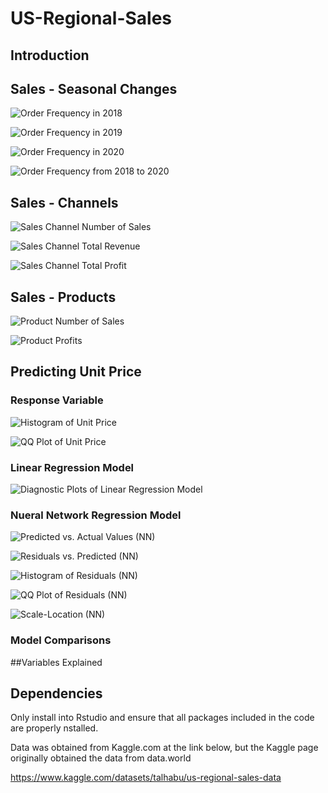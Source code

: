 # US-Regional-Sales

## Introduction


## Sales - Seasonal Changes

![Order Frequency in 2018](https://github.com/konpayne/US-Regional-Sales/blob/main/Images/Order%20Frequency%20in%202018.png)

![Order Frequency in 2019](https://github.com/konpayne/US-Regional-Sales/blob/main/Images/Order%20Frequency%20in%202019.png)

![Order Frequency in 2020](https://github.com/konpayne/US-Regional-Sales/blob/main/Images/Oder%20Frequency%20in%202020.png)

![Order Frequency from 2018 to 2020](https://github.com/konpayne/US-Regional-Sales/blob/main/Images/Order%20Frequency%20from%202018%20to%202020.png)

## Sales - Channels

![Sales Channel Number of Sales](https://github.com/konpayne/US-Regional-Sales/blob/main/Images/Sales%20Channel%20%23%20of%20Sales.png)

![Sales Channel Total Revenue](https://github.com/konpayne/US-Regional-Sales/blob/main/Images/Sales%20Channel%20Total%20Revenue.png)

![Sales Channel Total Profit](https://github.com/konpayne/US-Regional-Sales/blob/main/Images/Sales%20Channel%20Total%20Profit.png)

## Sales - Products

![Product Number of Sales](https://github.com/konpayne/US-Regional-Sales/blob/main/Images/Product%20%23%20of%20Sales.png)

![Product Profits](https://github.com/konpayne/US-Regional-Sales/blob/main/Images/Product%20Profit.png)

## Predicting Unit Price
### Response Variable 

![Histogram of Unit Price](https://github.com/konpayne/US-Regional-Sales/blob/main/Images/Histogram%20of%20Unit%20Price.png)

![QQ Plot of Unit Price](https://github.com/konpayne/US-Regional-Sales/blob/main/Images/QQ%20Plot%20of%20Unit%20Price.png)

### Linear Regression Model 

![Diagnostic Plots of Linear Regression Model](https://github.com/konpayne/US-Regional-Sales/blob/main/Images/Diagnostic%20Plots%20of%20Linear%20Regression%20Model%20-%20Reduced.png)

### Nueral Network Regression Model

![Predicted vs. Actual Values (NN)](https://github.com/konpayne/US-Regional-Sales/blob/main/Images/Predicted%20vs.%20Actual%20(NN).png)

![Residuals vs. Predicted (NN)](https://github.com/konpayne/US-Regional-Sales/blob/main/Images/Residuals%20vs.%20Predicted%20(NN).png)

![Histogram of Residuals (NN)](https://github.com/konpayne/US-Regional-Sales/blob/main/Images/Histogram%20of%20Residuals%20(NN).png)

![QQ Plot of Residuals (NN)](https://github.com/konpayne/US-Regional-Sales/blob/main/Images/QQ%20Plot%20of%20Residuals%20(NN).png)

![Scale-Location (NN)](https://github.com/konpayne/US-Regional-Sales/blob/main/Images/Scale-Location%20(NN).png)

### Model Comparisons


##Variables Explained



## Dependencies

Only install into Rstudio and ensure that all packages included in the code are properly nstalled. 

Data was obtained from Kaggle.com at the link below, but the Kaggle page originally obtained the data from data.world

https://www.kaggle.com/datasets/talhabu/us-regional-sales-data
